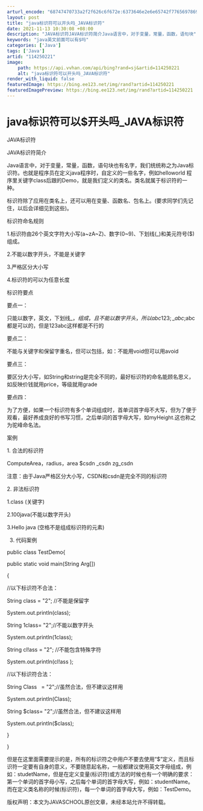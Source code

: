 ```yaml
---
arturl_encode: "68747470733a2f2f626c6f672e:6373646e2e6e65742f77656978696e5f33343332343038322f:61727469636c652f64657461696c732f313134323530323231"
layout: post
title: "java标识符可以开头吗_JAVA标识符"
date: 2021-11-13 10:30:08 +08:00
description: "JAVA标识符JAVA标识符简介Java语言中，对于变量，常量，函数，语句块"
keywords: "java英文前面可以有$吗"
categories: ['Java']
tags: ['Java']
artid: "114250221"
image:
    path: https://api.vvhan.com/api/bing?rand=sj&artid=114250221
    alt: "java标识符可以开头吗_JAVA标识符"
render_with_liquid: false
featuredImage: https://bing.ee123.net/img/rand?artid=114250221
featuredImagePreview: https://bing.ee123.net/img/rand?artid=114250221
---
```


# java标识符可以$开头吗\_JAVA标识符

JAVA标识符

JAVA标识符简介

Java语言中，对于变量，常量，函数，语句块也有名字，我们统统称之为Java标识符。也就是程序员在定义java程序时，自定义的一些名字，例如helloworld 程序里关键字class后跟的Demo，就是我们定义的类名。类名就属于标识符的一种。

标识符除了应用在类名上，还可以用在变量、函数名、包名上。(要求同学们先记住，以后会详细见到这些)。

标识符命名规则

1.标识符由26个英文字符大小写(a~zA~Z)、数字(0~9)、下划线(\_)和美元符号($)组成。

2.不能以数字开头，不能是关键字

3.严格区分大小写

4.标识符的可以为任意长度

标识符要点

要点一：

只能以数字，英文，下划线\_，$组成，且不能以数字开头，所以abc123;\_abc;$abc都是可以的，但是123abc这样都是不行的

要点二：

不能与关键字和保留字重名，但可以包括，如：不能用void但可以用avoid

要点三：

要区分大小写，如String和string是完全不同的，最好标识符的命名能顾名思义，如反映价钱就用price，等级就用grade

要点四：

为了方便，如果一个标识符有多个单词组成时，首单词首字母不大写，但为了便于观看，最好养成良好的书写习惯，之后单词的首字母大写，如myHeight.这也称之为驼峰命名法。

案例

1. 合法的标识符

ComputeArea，radius，area $csdn \_csdn zg\_csdn

注意：由于Java严格区分大小写，CSDN和csdn是完全不同的标识符

2. 非法标识符

1.class (关键字)

2.100java(不能以数字开头)

3.Hello java (空格不是组成标识符的元素)

3. 代码案例

public class TestDemo{

public static void main(String Arg[])

{

//以下标识符不合法：

String class = "2"; //不能是保留字

System.out.println(class);

String 1class= "2";//不能以数字开头

System.out.println(1class);

String cl!ass = "2"; //不能包含特殊字符

System.out.println(cl!ass );

//以下标识符合法：

String Class   = "2";//虽然合法，但不建议这样用

System.out.println(Class);

String $class= "2";//虽然合法，但不建议这样用

System.out.println($class);

}

}

但是在这里面需要提示的是，所有的标识符之中用户不要去使用“$”定义，而且标识符一定要有自身的意义，不要随意起名称，一般都建议使用英文字母组成，例如：studetName，但是在定义变量(标识符)或方法的时候也有一个明确的要求：第一个单词的首字母小写，之后每个单词的首字母大写，例如：studentName。而在定义类名称的时候(标识符)，每一个单词的首字母大写，例如：TestDemo。

版权声明：本文为JAVASCHOOL原创文章，未经本站允许不得转载。